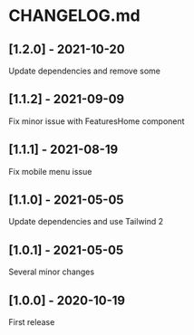 # CHANGELOG.md

## [1.2.0] - 2021-10-20
Update dependencies and remove some

## [1.1.2] - 2021-09-09

Fix minor issue with FeaturesHome component

## [1.1.1] - 2021-08-19

Fix mobile menu issue

## [1.1.0] - 2021-05-05

Update dependencies and use Tailwind 2

## [1.0.1] - 2021-05-05

Several minor changes

## [1.0.0] - 2020-10-19

First release
